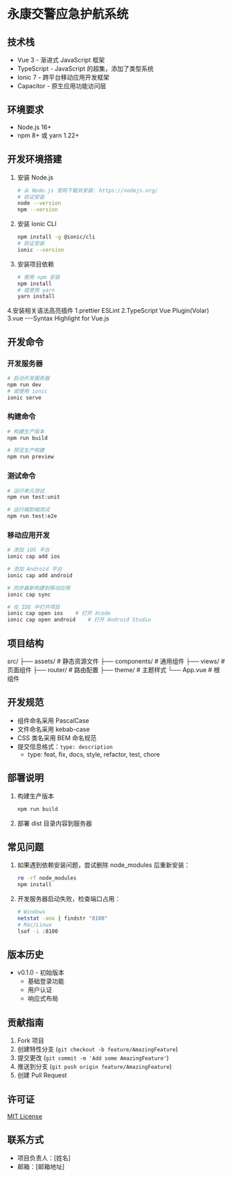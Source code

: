 # 永康交警应急护航系统

## 技术栈

- Vue 3 - 渐进式 JavaScript 框架
- TypeScript - JavaScript 的超集，添加了类型系统
- Ionic 7 - 跨平台移动应用开发框架
- Capacitor - 原生应用功能访问层

## 环境要求

- Node.js 16+
- npm 8+ 或 yarn 1.22+

## 开发环境搭建

1. 安装 Node.js
   ```bash
   # 从 Node.js 官网下载并安装: https://nodejs.org/
   # 验证安装
   node --version
   npm --version
   ```

2. 安装 Ionic CLI
   ```bash
   npm install -g @ionic/cli
   # 验证安装
   ionic --version
   ```

3. 安装项目依赖
   ```bash
   # 使用 npm 安装
   npm install
   # 或使用 yarn
   yarn install
   ```
4.安装相关语法高亮插件
    1.prettier ESLint
    2.TypeScript Vue Plugin(Volar)
    3.vue    ---Syntax Highlight for Vue.js
## 开发命令

### 开发服务器
```bash
# 启动开发服务器
npm run dev
# 或使用 ionic
ionic serve
```

### 构建命令
```bash
# 构建生产版本
npm run build

# 预览生产构建
npm run preview
```

### 测试命令
```bash
# 运行单元测试
npm run test:unit

# 运行端到端测试
npm run test:e2e
```

### 移动应用开发
```bash
# 添加 iOS 平台
ionic cap add ios

# 添加 Android 平台
ionic cap add android

# 同步最新构建到移动应用
ionic cap sync

# 在 IDE 中打开项目
ionic cap open ios    # 打开 Xcode
ionic cap open android    # 打开 Android Studio
```

## 项目结构
src/
├── assets/ # 静态资源文件
├── components/ # 通用组件
├── views/ # 页面组件
├── router/ # 路由配置
├── theme/ # 主题样式
└── App.vue # 根组件
## 开发规范

- 组件命名采用 PascalCase
- 文件命名采用 kebab-case
- CSS 类名采用 BEM 命名规范
- 提交信息格式：`type: description`
  - type: feat, fix, docs, style, refactor, test, chore

## 部署说明

1. 构建生产版本
   ```bash
   npm run build
   ```

2. 部署 dist 目录内容到服务器

## 常见问题

1. 如果遇到依赖安装问题，尝试删除 node_modules 后重新安装：
   ```bash
   rm -rf node_modules
   npm install
   ```

2. 开发服务器启动失败，检查端口占用：
   ```bash
   # Windows
   netstat -ano | findstr "8100"
   # Mac/Linux
   lsof -i :8100
   ```

## 版本历史

- v0.1.0 - 初始版本
  - 基础登录功能
  - 用户认证
  - 响应式布局

## 贡献指南

1. Fork 项目
2. 创建特性分支 (`git checkout -b feature/AmazingFeature`)
3. 提交更改 (`git commit -m 'Add some AmazingFeature'`)
4. 推送到分支 (`git push origin feature/AmazingFeature`)
5. 创建 Pull Request

## 许可证

[MIT License](LICENSE)

## 联系方式

- 项目负责人：[姓名]
- 邮箱：[邮箱地址]